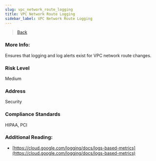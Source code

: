 ```yaml
---
slug: vpc_network_route_logging
title: VPC Network Route Logging
sidebar_label: VPC Network Route Logging
---
```

> [Back](../../gcpvpcmonitoring)

### More Info:
Ensures that logging and log alerts exist for VPC network route changes.

### Risk Level
Medium

### Address
Security

### Compliance Standards
HIPAA, PCI

### Additional Reading:
- [https://cloud.google.com/logging/docs/logs-based-metrics](https://cloud.google.com/logging/docs/logs-based-metrics) 
